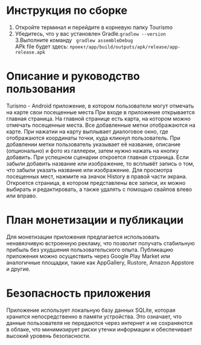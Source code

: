 # Инструкция по сборке

1. Откройте терминал и перейдите в корневую папку Tourismo  
2. Убедитесь, что у вас установлен Gradle.```gradlew --version```  
3.Выполните команду ``` gradlew assembleDebug```  
APk file будет здесь: ```проект/app/build/outputs/apk/release/app-release.apk```

# Описание и руководство пользования
Turismo - Android приложение, в котором пользователи могут отмечать на карте свои посещенные места
При входе в приложение открывается главная страница.
На главной странице есть карта, на котором можно отмечать посещенные места. Все добавленные метки отображаются на карте. При нажатии на карту выплывает диалоговое окно, где отображаются координаты точки, куда кликнул пользователь.
При добавлении метки пользователь указывает её название, описание (опционально) и фото из галлереи, затем нужно нажать на кнопку добавить.
При успешном сценарии откроется главная страница. Если забыли добавить название или изображение, то всплывёт запись о том, что забыли указать название или изображение.
Для просмотра посещенных мест, нажмите на значок History в правой части экрана. Откроется страница, в котором представлены все записи, их можно выбирать и редактировать, а также удалять с помощью свайпов влево или вправо.

# План монетизации и публикации
Для монетизации приложения предлагается использовать ненавязчивую встроенную рекламу, что позволит получать стабильную прибыль без ухудшения пользовательского опыта.
Публикацию приложения можно осуществить через Google Play Market или аналогичные площадки, такие как AppGallery, Rustore, Amazon Appstore и другие.

# Безопасность приложения
Приложение использует локальную базу данных SQLite, которая хранится непосредственно в памяти устройства.
Это означает, что данные пользователя не передаются через интернет и не сохраняются в облаке, что минимизирует риски утечки информации и обеспечивает высокий уровень безопасности.
